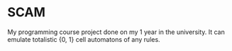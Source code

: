 # SCAM
My programming course project done on my 1 year in the university.
It can emulate totalistic {0, 1} cell automatons of any rules.
